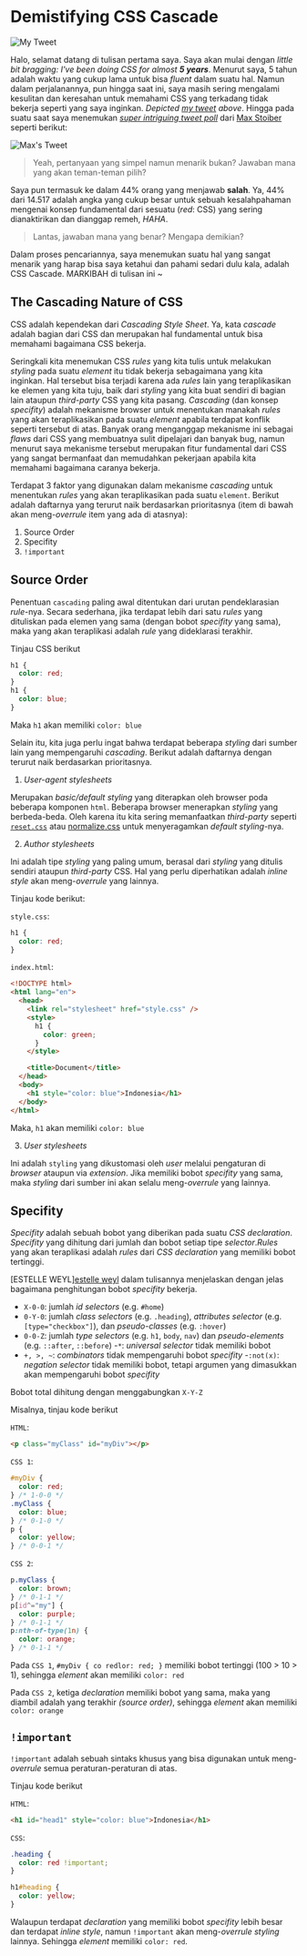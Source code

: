 # Demistifying CSS Cascade

![My Tweet](/tweet_kukuh.png)

Halo, selamat datang di tulisan pertama saya. Saya akan mulai dengan _little bit bragging: I've been doing CSS for almost **5 years**_. Menurut saya, 5 tahun adalah waktu yang cukup lama untuk bisa _fluent_ dalam suatu hal. Namun dalam perjalanannya, pun hingga saat ini, saya masih sering mengalami kesulitan dan keresahan untuk memahami CSS yang terkadang tidak bekerja seperti yang saya inginkan. _Depicted [my tweet](https://twitter.com/suliskh/status/1068036449071587329) above_. Hingga pada suatu saat saya menemukan [_super intriguing tweet poll_](https://twitter.com/mxstbr/status/1038073603311448064) dari [Max Stoiber](https://twitter.com/mxstbr) seperti berikut:

![Max's Tweet](/tweet_max_stoiber.png)

> Yeah, pertanyaan yang simpel namun menarik bukan? Jawaban mana yang akan teman-teman pilih?

Saya pun termasuk ke dalam 44% orang yang menjawab **salah**. Ya, 44% dari 14.517 adalah angka yang cukup besar untuk sebuah kesalahpahaman mengenai konsep fundamental dari sesuatu (_red_: CSS) yang sering dianaktirikan dan dianggap remeh, _HAHA_.

> Lantas, jawaban mana yang benar? Mengapa demikian?

Dalam proses pencariannya, saya menemukan suatu hal yang sangat menarik yang harap bisa saya ketahui dan pahami sedari dulu kala, adalah CSS Cascade. MARKIBAH di tulisan ini ~

## The Cascading Nature of CSS

CSS adalah kependekan dari _Cascading Style Sheet_. Ya, kata _cascade_ adalah bagian dari CSS dan merupakan hal fundamental untuk bisa memahami bagaimana CSS bekerja.

Seringkali kita menemukan CSS _rules_ yang kita tulis untuk melakukan _styling_ pada suatu _element_ itu tidak bekerja sebagaimana yang kita inginkan. Hal tersebut bisa terjadi karena ada _rules_ lain yang teraplikasikan ke elemen yang kita tuju, baik dari _styling_ yang kita buat sendiri di bagian lain ataupun _third-party_ CSS yang kita pasang. _Cascading_ (dan konsep _specifity_) adalah mekanisme browser untuk menentukan manakah _rules_ yang akan teraplikasikan pada suatu _element_ apabila terdapat konflik seperti tersebut di atas. Banyak orang menganggap mekanisme ini sebagai _flaws_ dari CSS yang membuatnya sulit dipelajari dan banyak bug, namun menurut saya mekanisme tersebut merupakan fitur fundamental dari CSS yang sangat bermanfaat dan memudahkan pekerjaan apabila kita memahami bagaimana caranya bekerja.

Terdapat 3 faktor yang digunakan dalam mekanisme _cascading_ untuk menentukan _rules_ yang akan teraplikasikan pada suatu `element`. Berikut adalah daftarnya yang terurut naik berdasarkan prioritasnya (item di bawah akan meng-_overrule_ item yang ada di atasnya):

1. Source Order
2. Specifity
3. `!important`

## Source Order

Penentuan `cascading` paling awal ditentukan dari urutan pendeklarasian _rule_-nya. Secara sederhana, jika terdapat lebih dari satu _rules_ yang dituliskan pada elemen yang sama (dengan bobot _specifity_ yang sama), maka yang akan teraplikasi adalah _rule_ yang dideklarasi terakhir.

Tinjau CSS berikut

```css
h1 {
  color: red;
}
h1 {
  color: blue;
}
```

Maka `h1` akan memiliki `color: blue`

Selain itu, kita juga perlu ingat bahwa terdapat beberapa _styling_ dari sumber lain yang mempengaruhi _cascading_. Berikut adalah daftarnya dengan terurut naik berdasarkan prioritasnya.

1. _User-agent stylesheets_

Merupakan _basic/default styling_ yang diterapkan oleh browser poda beberapa komponen `html`. Beberapa browser menerapkan _styling_ yang berbeda-beda. Oleh karena itu kita sering memanfaatkan _third-party_ seperti [`reset.css`](https://meyerweb.com/eric/tools/css/reset/) atau [normalize.css](https://necolas.github.io/normalize.css/) untuk menyeragamkan _default styling_-nya.

2. _Author stylesheets_

Ini adalah tipe _styling_ yang paling umum, berasal dari _styling_ yang ditulis sendiri ataupun _third-party_ CSS. Hal yang perlu diperhatikan adalah _inline style_ akan meng-_overrule_ yang lainnya.

Tinjau kode berikut:

`style.css`:

```css
h1 {
  color: red;
}
```

`index.html`:

```html
<!DOCTYPE html>
<html lang="en">
  <head>
    <link rel="stylesheet" href="style.css" />
    <style>
      h1 {
        color: green;
      }
    </style>

    <title>Document</title>
  </head>
  <body>
    <h1 style="color: blue">Indonesia</h1>
  </body>
</html>
```

Maka, `h1` akan memiliki `color: blue`

3. _User stylesheets_

Ini adalah `styling` yang dikustomasi oleh _user_ melalui pengaturan di _browser_ ataupun via _extension_. Jika memiliki bobot _specifity_ yang sama, maka _styling_ dari sumber ini akan selalu meng-_overrule_ yang lainnya.

## Specifity

_Specifity_ adalah sebuah bobot yang diberikan pada suatu _CSS declaration_. _Specifity_ yang dihitung dari jumlah dan bobot setiap tipe _selector_._Rules_ yang akan teraplikasi adalah _rules_ dari _CSS declaration_ yang memiliki bobot tertinggi.

[ESTELLE WEYL][estelle weyl](http://www.standardista.com/css3/css-specificity/) dalam tulisannya menjelaskan dengan jelas bagaimana penghitungan bobot _specifity_ bekerja.

- `X-0-0`: jumlah _id selectors_ (e.g. `#home`)
- `0-Y-0`: jumlah _class selectors_ (e.g. `.heading`), _attributes selector_ (e.g. `[type="checkbox"]`), dan _pseudo-classes_ (e.g. `:hover`)
- `0-0-Z`: jumlah _type selectors_ (e.g. `h1`, `body`, `nav`) dan _pseudo-elements_ (e.g. `::after`, `::before`) -`*`: _universal selector_ tidak memiliki bobot
- `+, >, ~`: _combinators_ tidak mempengaruhi bobot _specifity_ -`:not(x)`: _negation selector_ tidak memiliki bobot, tetapi argumen yang dimasukkan akan mempengaruhi bobot _specifity_

Bobot total dihitung dengan menggabungkan `X-Y-Z`

Misalnya, tinjau kode berikut

`HTML`:

```html
<p class="myClass" id="myDiv"></p>
```

`CSS 1`:

```css
#myDiv {
  color: red;
} /* 1-0-0 */
.myClass {
  color: blue;
} /* 0-1-0 */
p {
  color: yellow;
} /* 0-0-1 */
```

`CSS 2`:

```css
p.myClass {
  color: brown;
} /* 0-1-1 */
p[id^="my"] {
  color: purple;
} /* 0-1-1 */
p:nth-of-type(1n) {
  color: orange;
} /* 0-1-1 */
```

Pada `CSS 1`, `#myDiv { co redlor: red; }` memiliki bobot tertinggi (100 > 10 > 1), sehingga _element_ akan memiliki `color: red`

Pada `CSS 2`, ketiga _declaration_ memiliki bobot yang sama, maka yang diambil adalah yang terakhir _(source order)_, sehingga _element_ akan memiliki `color: orange`

## `!important`

`!important` adalah sebuah sintaks khusus yang bisa digunakan untuk meng-_overrule_ semua peraturan-peraturan di atas.

Tinjau kode berikut

`HTML`:

```html
<h1 id="head1" style="color: blue">Indonesia</h1>
```

`CSS`:
```css
.heading {
  color: red !important;
}

h1#heading {
  color: yellow;
}
```

Walaupun terdapat *declaration* yang memiliki bobot *specifity* lebih besar dan terdapat *inline style*, namun `!important` akan meng-*overrule* *styling* lainnya. Sehingga *element* memiliki `color: red`.
